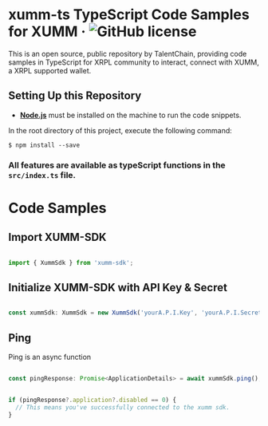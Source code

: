 # xumm-ts TypeScript Code Samples for XUMM &middot; ![GitHub license](https://img.shields.io/badge/license-MIT-blue.svg)

This is an open source, public repository by TalentChain, providing code samples in TypeScript for XRPL community to interact, connect with XUMM, a XRPL supported wallet.

## Setting Up this Repository

+ **[Node.js](https://nodejs.org/)** must be installed on the machine to run the code snippets. 


In the root directory of this project, execute the following command:

```
$ npm install --save
```

### All features are available as typeScript functions in the ```src/index.ts``` file.


# Code Samples

## Import XUMM-SDK

```ts

import { XummSdk } from 'xumm-sdk';

```

## Initialize XUMM-SDK with API Key & Secret

```ts

const xummSdk: XummSdk = new XummSdk('yourA.P.I.Key', 'yourA.P.I.Secret');

```

## Ping

Ping is an async function 

```ts

const pingResponse: Promise<ApplicationDetails> = await xummSdk.ping();


if (pingResponse?.application?.disabled == 0) {
  // This means you've successfully connected to the xumm sdk.
}

```

